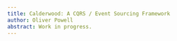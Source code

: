 ```yaml
---
title: Calderwood: A CQRS / Event Sourcing Framework
author: Oliver Powell
abstract: Work in progress. 
---
```


